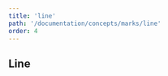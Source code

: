 ```yaml
---
title: 'line'
path: '/documentation/concepts/marks/line'
order: 4
---
```


## Line

<line-tester></line-tester>